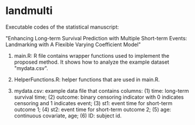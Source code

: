 # landmulti

Executable codes of the statistical manuscript:

"Enhancing Long-term Survival Prediction with Multiple Short-term Events: Landmarking with A Flexible Varying Coefficient Model"

1. main.R: R file contains wrapper functions used to implement the proposed method. It shows how to analyze the example dataset "mydata.csv".

2. HelperFunctions.R: helper functions that are used in main.R.

3. mydata.csv: example data file that contains columns:
                                        (1) time: long-term survival time; 
                                        (2) outcome: binary censoring indicator with 0 indicates censoring and 1 indicates event; 
                                        (3) st1: event time for short-term outcome 1; 
                                        (4) st2: event time for short-term outcome 2; 
                                        (5) age: continuous covariate, age; 
                                        (6) ID: subject id.

